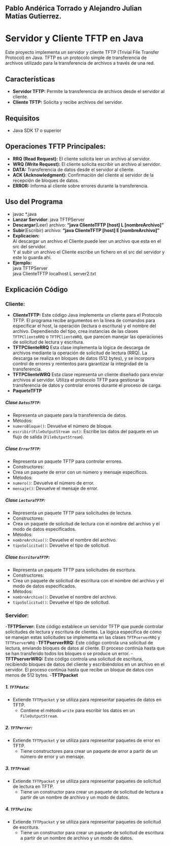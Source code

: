 

## Pablo Andérica Torrado y Alejandro Julian Matías Gutierrez.

# Servidor y Cliente TFTP en Java

Este proyecto implementa un servidor y cliente TFTP (Trivial File Transfer Protocol) en Java. TFTP es un protocolo simple de transferencia de archivos utilizado para la transferencia de archivos a través de una red.

## Características

- **Servidor TFTP:** Permite la transferencia de archivos desde el servidor al cliente.
- **Cliente TFTP:** Solicita y recibe archivos del servidor.

## Requisitos
- Java SDK 17 o superior

## Operaciones TFTP Principales:

-   **RRQ (Read Request):** El cliente solicita leer un archivo al servidor.
-   **WRQ (Write Request):** El cliente solicita escribir un archivo al servidor.
-   **DATA:** Transferencia de datos desde el servidor al cliente.
-   **ACK (Acknowledgment):** Confirmación del cliente al servidor de la recepción de bloques de datos.
-   **ERROR:** Informa al cliente sobre errores durante la transferencia.

## Uso del Programa

- javac *.java
- **Lanzar Servidor**: java TFTPServer
- **Descargar**(Leer) archivo: **“java ClienteTFTP [host] L [nombreArchivo]”**
- **Subir**(Escribir) archivo: **“java ClienteTFTP [host] E [nombreArchivo]”**
- **Explicacion:**    
  Al descargar un archivo el Cliente puede leer un archivo que esta en el src del servidor.    
  Y al subir un archivo el Cliente escribe un fichero en el src del servidor y este lo guarda ahí.
- **Ejemplo:**    
  java TFTPServer    
  java ClienteTFTP localhost L server2.txt

## Explicación Código

### Cliente:

- **ClienteTFTP:**
  Este código Java implementa un cliente para el Protocolo TFTP. El programa recibe argumentos en la línea de comandos para especificar el host, la operación (lectura o escritura) y el nombre del archivo. Dependiendo del tipo, crea instancias de las clases `TFTPClienteRRQ` o `TFTPClienteWRQ`, que parecen manejar las operaciones de solicitud de lectura y escritura.
- **TFTPClienteRRQ**
  Esta clase implementa la lógica de descarga de archivos mediante la operación de solicitud de lectura (RRQ). La descarga se realiza en bloques de datos (512 bytes), y se incorpora control de errores y reintentos para garantizar la integridad de la transferencia.
- **TFTPClienteWRQ**
  Esta clase representa un cliente diseñado para enviar archivos al servidor. Utiliza el protocolo TFTP para gestionar la transferencia de datos y controlar errores durante el proceso de carga.
- **PaqueteTFTP**
##### Clase `DatosTFTP`:

-   Representa un paquete para la transferencia de datos.
-   Métodos:
  -   `numeroBloque()`: Devuelve el número de bloque.
  -   `escribir(FileOutputStream out)`: Escribe los datos del paquete en un flujo de salida (`FileOutputStream`).

##### Clase `ErrorTFTP`:

-   Representa un paquete TFTP para controlar errores.
-   Constructores:
  -   Crea un paquete de error con un número y mensaje específicos.
-   Métodos:
  -   `numero()`: Devuelve el número de error.
  -   `mensaje()`: Devuelve el mensaje de error.

##### Clase `LecturaTFTP`:

-   Representa un paquete TFTP para solicitudes de lectura.
-   Constructores:
  -   Crea un paquete de solicitud de lectura con el nombre del archivo y el modo de datos especificados.
-   Métodos:
  -   `nombreArchivo()`: Devuelve el nombre del archivo.
  -   `tipoSolicitud()`: Devuelve el tipo de solicitud.

##### Clase `EscrituraTFTP`:

-   Representa un paquete TFTP para solicitudes de escritura.
-   Constructores:
  -   Crea un paquete de solicitud de escritura con el nombre del archivo y el modo de datos especificados.
-   Métodos:
  -   `nombreArchivo()`: Devuelve el nombre del archivo.
  -   `tipoSolicitud()`: Devuelve el tipo de solicitud.

### Servidor:

-**TFTPServer:**
Este código establece un servidor TFTP que puede controlar solicitudes de lectura y escritura de clientes. La lógica específica de cómo se manejan estas solicitudes se implementa en las clases `TFTPserverRRQ` y `TFTPserverWRQ`
-**TFTPserverRRQ:**
Este código controla una solicitud de lectura, enviando bloques de datos al cliente. El proceso continúa hasta que se han transferido todos los bloques o se produce un error.
-**TFTPserverWRQ:**
Este código controla una solicitud de escritura, recibiendo bloques de datos del cliente y escribiéndolos en un archivo en el servidor. El proceso continúa hasta que recibe un bloque de datos con menos de 512 bytes.
-**TFTPpacket**
##### 1.  **`TFTPdata`:**

-  Extiende `TFTPpacket` y se utiliza para representar paquetes de datos en TFTP.
   -   Contiene el método `write` para escribir los datos en un `FileOutputStream`.
##### 2.  **`TFTPerror`:**

-   Extiende `TFTPpacket` y se utiliza para representar paquetes de error en TFTP.
    -   Tiene constructores para crear un paquete de error a partir de un número de error y un mensaje.
##### 3.  **`TFTPread`:**

-   Extiende `TFTPpacket` y se utiliza para representar paquetes de solicitud de lectura en TFTP.
    -   Tiene un constructor para crear un paquete de solicitud de lectura a partir de un nombre de archivo y un modo de datos.
##### 4.  **`TFTPwrite`:**

-   Extiende `TFTPpacket` y se utiliza para representar paquetes de solicitud de escritura.
    -   Tiene un constructor para crear un paquete de solicitud de escritura a partir de un nombre de archivo y un modo de datos.